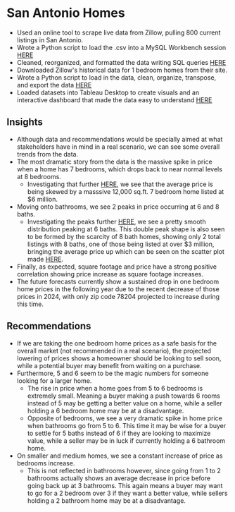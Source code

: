 # San Antonio Homes

- Used an online tool to scrape live data from Zillow, pulling 800 current listings in San Antonio.
- Wrote a Python script to load the .csv into a MySQL Workbench session [HERE](https://github.com/V-Holguin/SanAntonioHomes/blob/main/LoadScrapedDataIntoMySQL.py)
- Cleaned, reorganized, and formatted the data writing SQL queries [HERE](https://github.com/V-Holguin/SanAntonioHomes/blob/main/WrangleScrapedData.sql)
- Downloaded Zillow's historical data for 1 bedroom homes from their site.
- Wrote a Python script to load in the data, clean, organize, transpose, and export the data [HERE](https://github.com/V-Holguin/SanAntonioHomes/blob/main/OneBedroomDataCleaning.py)
- Loaded datasets into Tableau Desktop to create visuals and an interactive dashboard that made the data easy to understand [HERE](https://public.tableau.com/app/profile/vincent.holguin/viz/SanAntonioHomePrices/HomePrices)

## Insights
- Although data and recommendations would be specially aimed at what stakeholders have in mind in a real scenario, we can see some overall trends from the data. <br>
- The most dramatic story from the data is the massive spike in price when a home has 7 bedrooms, which drops back to near normal levels at 8 bedrooms.
  - Investigating that further [HERE](https://github.com/V-Holguin/SanAntonioHomes/blob/main/Investigate7Beds.py), we see that the average price is being skewed by a masssive 12,000 sq.ft. 7 bedroom home listed at $6 million.
- Moving onto bathrooms, we see 2 peaks in price occurring at 6 and 8 baths.
  - Investigating the peaks further [HERE](https://github.com/V-Holguin/SanAntonioHomes/blob/main/InvestigateBaths.py), we see a pretty smooth distribution peaking at 6 baths. This double peak shape is also seen to be formed by the scarcity of 8 bath homes, showing only 2 total listings with 8 baths, one of those being listed at over $3 million, bringing the average price up which can be seen on the scatter plot made [HERE](https://github.com/V-Holguin/SanAntonioHomes/blob/main/BathVsPrice.png).
- Finally, as expected, square footage and price have a strong positive correlation showing price increase as square footage increases.
- The future forecasts currently show a sustained drop in one bedroom home prices in the following year due to the recent decrease of those prices in 2024, with only zip code 78204 projected to increase during this time.

## Recommendations
- If we are taking the one bedroom home prices as a safe basis for the overall market (not recommended in a real scenario), the projected lowering of prices shows a homeowner should be looking to sell soon, while a potential buyer may benefit from waiting on a purchase.
- Furthermore, 5 and 6 seem to be the magic numbers for someone looking for a larger home.
  - The rise in price when a home goes from 5 to 6 bedrooms is extremely small. Meaning a buyer making a push towards 6 rooms instead of 5 may be getting a better value on a home, while a seller holding a 6 bedroom home may be at a disadvantage.
  - Opposite of bedrooms, we see a very dramatic spike in home price when bathrooms go from 5 to 6. This time it may be wise for a buyer to settle for 5 baths instead of 6 if they are looking to maximize value, while a seller may be in luck if currently holding a 6 bathroom home.
- On smaller and medium homes, we see a constant increase of price as bedrooms increase.
  - This is not reflected in bathrooms however, since going from 1 to 2 bathrooms actually shows an average decrease in price before going back up at 3 bathrooms. This again means a buyer may want to go for a 2 bedroom over 3 if they want a better value, while sellers holding a 2 bathroom home may be at a disadvantage.
